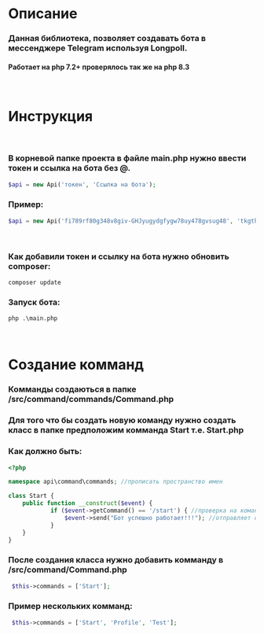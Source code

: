 <h1>Описание</h1>
<h3>Данная библиотека, позволяет создавать бота в мессенджере Telegram используя Longpoll.</h3>
<h4>Работает на php 7.2+ проверялось так же на php 8.3</h4>
<br>
<h1>Инструкция</h1>
<br>
<h3>В корневой папке проекта в файле main.php нужно ввести токен и ссылка на бота без @.</h3>

```php
$api = new Api('токен', 'Ссылка на бота'); 
```

<h3>Пример:</h3>

```php
$api = new Api('fi789rf80g348v8giv-GHJyugydgfygw78uy478gvsug48', 'tkgthis_bot'); 
```
<br>
<h3>Как добавили токен и ссылку на бота нужно обновить composer:</h3>

```
composer update
```
<h3>Запуск бота:</h3>

```
php .\main.php
```

<br>
<h1>Создание комманд</h1>
<h3>Комманды создаються в папке /src/command/commands/Command.php</h3>

<h3>Для того что бы создать новую команду нужно создать класс в папке предположим комманда Start т.е. Start.php</h3>
<h3>Как должно быть: </h3>


```php
<?php

namespace api\command\commands; //прописать пространство имен

class Start { 
    public function __construct($event) {
            if ($event->getCommand() == '/start') { //проверка на команду
                $event->send("Бот успешно работает!!!"); //отправляет сообщение пользователю!
            }
    }
}
```

<h3>После создания класса нужно добавить комманду в /src/command/Command.php</h3>

```php
 $this->commands = ['Start'];
```

<h3>Пример нескольких комманд: </h3>

```php
 $this->commands = ['Start', 'Profile', 'Test'];
```


